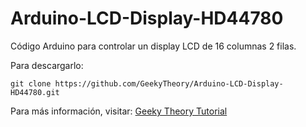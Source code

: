 Arduino-LCD-Display-HD44780
===========================

Código Arduino para controlar un display LCD de 16 columnas 2 filas. 

Para descargarlo: 
~~~
git clone https://github.com/GeekyTheory/Arduino-LCD-Display-HD44780.git
~~~

Para más información, visitar: [Geeky Theory Tutorial](http://www.geekytheory.com/arduino-lcd-display-hd44780-2/ "")